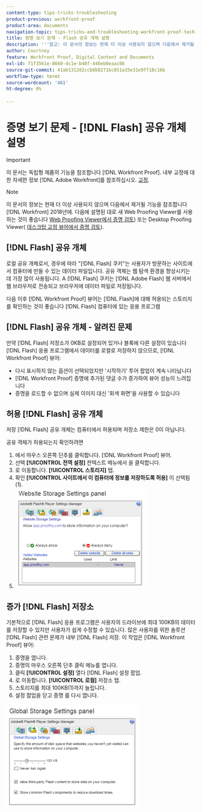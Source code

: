 ```yaml
---
content-type: tips-tricks-troubleshooting
product-previous: workfront-proof
product-area: documents
navigation-topic: tips-tricks-and-troubleshooting-workfront-proof-tech-corner
title: 증명 보기 문제 - Flash 공유 개체 설명
description: '''참고: 이 문서의 정보는 현재 더 이상 사용되지 않으며 다음에서 제거될 기능을 참조합니다 [!DNL Workfront] 2018년에. Web Proofing Viewer에서 증명 검토에 설명된 대로 새 Web Proofing Viewer(Web Proofing Viewer에서 설명)나 데스크탑 교정 뷰어(Desktop Proofing Viewer에서 설명)를 사용하는 것이 좋습니다.'
author: Courtney
feature: Workfront Proof, Digital Content and Documents
exl-id: f1f3561e-8660-4c1e-b48f-446eb0eaac06
source-git-commit: 41ab1312d2ccb8b8271bc851a35e31e9ff18c16b
workflow-type: tm+mt
source-wordcount: '461'
ht-degree: 0%

---
```


# 증명 보기 문제 - [!DNL Flash] 공유 개체 설명

>[!IMPORTANT]
>
>이 문서는 독립형 제품의 기능을 참조합니다 [!DNL Workfront Proof]. 내부 교정에 대한 자세한 정보 [!DNL Adobe Workfront]를 참조하십시오. [교정](../../../review-and-approve-work/proofing/proofing.md).

>[!NOTE]
>
>이 문서의 정보는 현재 더 이상 사용되지 않으며 다음에서 제거될 기능을 참조합니다 [!DNL Workfront] 2018년에. 다음에 설명된 대로 새 Web Proofing Viewer를 사용하는 것이 좋습니다 [Web Proofing Viewer에서 증명 검토](https://support.workfront.com/hc/en-us/sections/115000275214-Reviewing-Proofs-in-the-Web-Proofing-Viewer)) 또는 Desktop Proofing Viewer( [데스크탑 교정 뷰어에서 증명 검토](https://support.workfront.com/hc/en-us/sections/360000686434-Reviewing-Proofs-in-the-Desktop-Proofing-Viewer)).

## [!DNL Flash] 공유 개체

로컬 공유 개체로서, 경우에 따라 &quot;[!DNL Flash] 쿠키&quot;는 사용자가 방문하는 사이트에서 컴퓨터에 만들 수 있는 데이터 파일입니다. 공유 객체는 웹 탐색 환경을 향상시키는 데 가장 많이 사용됩니다. A [!DNL Flash] 쿠키는 [!DNL Adobe Flash] 웹 서버에서 웹 브라우저로 전송되고 브라우저에 데이터 파일로 저장됩니다.

다음 이후 [!DNL Workfront Proof] 뷰어는 [!DNL Flash]에 대해 허용되는 스토리지를 확인하는 것이 좋습니다 [!DNL Flash] 컴퓨터에 있는 응용 프로그램

## [!DNL Flash] 공유 개체 - 알려진 문제

만약 [!DNL Flash] 저장소가 0KB로 설정되어 있거나 블록에 다른 설정이 있습니다 [!DNL Flash] 응용 프로그램에서 데이터를 로컬로 저장하지 않으므로, [!DNL Workfront Proof] 뷰어:

* 다시 표시하지 않는 옵션이 선택되었지만 &#39;시작하기&#39; 투어 팝업이 계속 나타납니다
* [!DNL Workfront Proof] 증명에 추가된 댓글 수가 증가하여 뷰어 성능이 느려집니다
* 증명을 로드할 수 없으며 실제 이미지 대신 &#39;회색 화면&#39;을 사용할 수 있습니다

## 허용 [!DNL Flash] 공유 개체

저장 [!DNL Flash] 공유 개체는 컴퓨터에서 허용되며 저장소 제한은 0이 아닙니다.

공유 객체가 허용되는지 확인하려면

1. 에서 마우스 오른쪽 단추를 클릭합니다. [!DNL Workfront Proof] 뷰어.
1. 선택 **[!UICONTROL 전역 설정]** 컨텍스트 메뉴에서 을 클릭합니다.
1. 로 이동합니다. **[!UICONTROL 스토리지]** 탭.
1. 확인 **[!UICONTROL 사이트에서 이 컴퓨터에 정보를 저장하도록 허용]** 이 선택됨 (1).
1. ![2017-06-09_1929.png](assets/2017-06-09-1929-350x267.png)

## 증가 [!DNL Flash] 저장소

기본적으로 [!DNL Flash] 응용 프로그램은 사용자의 드라이브에 최대 100KB의 데이터를 저장할 수 있지만 사용자가 쉽게 수정할 수 있습니다. 많은 사용자를 위한 솔루션 [!DNL Flash] 관련 문제가 내부 [!DNL Flash] 저장. 이 작업은 [!DNL Workfront Proof] 뷰어:

1. 증명을 엽니다.
1. 증명의 마우스 오른쪽 단추 클릭 메뉴를 엽니다.
1. 클릭 **[!UICONTROL 설정]** 열다 [!DNL Flash] 설정 팝업.
1. 로 이동합니다. **[!UICONTROL 로컬]** 저장소 탭.
1. 스토리지를 최대 100KB(1)까지 늘립니다.
1. 설정 팝업을 닫고 증명 를 다시 엽니다.

![2017-06-09_1926.png](assets/2017-06-09-1926-350x274.png)
